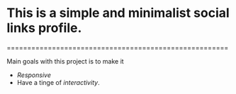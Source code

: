 # This is a simple and minimalist social links profile.
======================================================  

Main goals with this project is to make it 
+ *Responsive* 
+ Have a tinge of *interactivity*.

